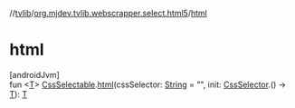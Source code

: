 //[tvlib](../../index.md)/[org.mjdev.tvlib.webscrapper.select.html5](index.md)/[html](html.md)

# html

[androidJvm]\
fun &lt;[T](html.md)&gt; [CssSelectable](../org.mjdev.tvlib.webscrapper.select/-css-selectable/index.md).[html](html.md)(cssSelector: [String](https://kotlinlang.org/api/latest/jvm/stdlib/kotlin/-string/index.html) = &quot;&quot;, init: [CssSelector](../org.mjdev.tvlib.webscrapper.select/-css-selector/index.md).() -&gt; [T](html.md)): [T](html.md)
